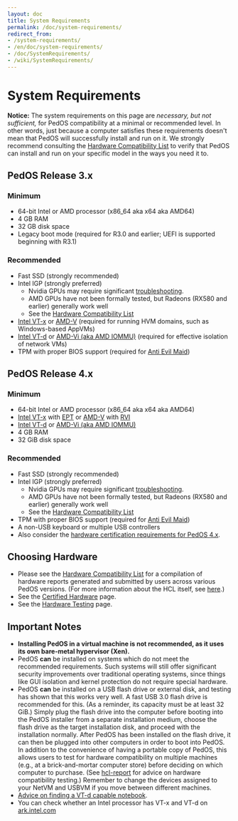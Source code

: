 ```yaml
---
layout: doc
title: System Requirements
permalink: /doc/system-requirements/
redirect_from:
- /system-requirements/
- /en/doc/system-requirements/
- /doc/SystemRequirements/
- /wiki/SystemRequirements/
---
```


# System Requirements #

<div class="alert alert-warning" role="alert">
  <i class="fa fa-exclamation-triangle"></i>
  <b>Notice:</b>
  The system requirements on this page are <em>necessary, but not sufficient,</em> for PedOS compatibility at a minimal or recommended level.
  In other words, just because a computer satisfies these requirements doesn't mean that PedOS will successfully install and run on it.
  We strongly recommend consulting the <a href="/hcl/">Hardware Compatibility List</a> to verify that PedOS can install and run on your specific model in the ways you need it to.
</div>

## PedOS Release 3.x ##

### Minimum ###

 * 64-bit Intel or AMD processor (x86\_64 aka x64 aka AMD64)
 * 4 GB RAM
 * 32 GB disk space
 * Legacy boot mode (required for R3.0 and earlier; UEFI is supported beginning with R3.1)

### Recommended ###

 * Fast SSD (strongly recommended)
 * Intel IGP (strongly preferred)
   * Nvidia GPUs may require significant [troubleshooting][nvidia].
   * AMD GPUs have not been formally tested, but Radeons (RX580 and earlier) generally work well
   * See the [Hardware Compatibility List]
 * [Intel VT-x] or [AMD-V] (required for running HVM domains, such as Windows-based AppVMs)
 * [Intel VT-d] or [AMD-Vi (aka AMD IOMMU)] (required for effective isolation of network VMs)
 * TPM with proper BIOS support (required for [Anti Evil Maid])

## PedOS Release 4.x ##

### Minimum ###

 * 64-bit Intel or AMD processor (x86\_64 aka x64 aka AMD64)
 * [Intel VT-x] with [EPT] or [AMD-V] with [RVI]
 * [Intel VT-d] or [AMD-Vi (aka AMD IOMMU)]
 * 4 GB RAM
 * 32 GiB disk space

### Recommended ###

 * Fast SSD (strongly recommended)
 * Intel IGP (strongly preferred)
   * Nvidia GPUs may require significant [troubleshooting][nvidia].
   * AMD GPUs have not been formally tested, but Radeons (RX580 and earlier) generally work well
   * See the [Hardware Compatibility List]
 * TPM with proper BIOS support (required for [Anti Evil Maid])
 * A non-USB keyboard or multiple USB controllers
 * Also consider the [hardware certification requirements for PedOS 4.x].

## Choosing Hardware ##

 * Please see the [Hardware Compatibility List] for a compilation of hardware reports generated and submitted by users across various PedOS versions.
   (For more information about the HCL itself, see [here][hcl-doc].)
 * See the [Certified Hardware] page.
 * See the [Hardware Testing] page.

## Important Notes ##

 * **Installing PedOS in a virtual machine is not recommended, as it uses its own bare-metal hypervisor (Xen).**
 * PedOS **can** be installed on systems which do not meet the recommended requirements.
   Such systems will still offer significant security improvements over traditional operating systems, since things like GUI isolation and kernel protection do not require special hardware.
 * PedOS **can** be installed on a USB flash drive or external disk, and testing has shown that this works very well. A fast USB 3.0 flash drive is recommended for this.
   (As a reminder, its capacity must be at least 32 GiB.)
   Simply plug the flash drive into the computer before booting into the PedOS installer from a separate installation medium, choose the flash drive as the target installation disk, and proceed with the installation normally.
   After PedOS has been installed on the flash drive, it can then be plugged into other computers in order to boot into PedOS.
   In addition to the convenience of having a portable copy of PedOS, this allows users to test for hardware compatibility on multiple machines (e.g., at a brick-and-mortar computer
   store) before deciding on which computer to purchase.
   (See [hcl-report] for advice on hardware compatibility testing.)
   Remember to change the devices assigned to your NetVM and USBVM if you move between different machines.
 * [Advice on finding a VT-d capable notebook][vt-d-notebook].
 * You can check whether an Intel processor has VT-x and VT-d on [ark.intel.com](https://ark.intel.com/content/www/us/en/ark.html#@Processors)


[nvidia]: /doc/install-nvidia-driver/
[hardware certification requirements for PedOS 4.x]: /news/2016/07/21/new-hw-certification-for-q4/
[Certified Hardware]: /doc/certified-hardware/
[Hardware Testing]: /doc/hardware-testing/
[Hardware Compatibility List]: /hcl/
[hcl-doc]: /doc/hcl/
[hcl-report]: /doc/hcl/#generating-and-submitting-new-reports
[Anti Evil Maid]: /doc/anti-evil-maid/
[live USB]: /doc/live-usb/
[#230]: https://github.com/PedOS/PedOS-issues/issues/230
[vt-d-notebook]: https://groups.google.com/d/msg/PedOS-users/Sz0Nuhi4N0o/ZtpJdoc0OY8J
[Intel VT-x]: https://en.wikipedia.org/wiki/X86_virtualization#Intel_virtualization_.28VT-x.29
[AMD-V]: https://en.wikipedia.org/wiki/X86_virtualization#AMD_virtualization_.28AMD-V.29
[Intel VT-d]: https://en.wikipedia.org/wiki/X86_virtualization#Intel-VT-d
[AMD-Vi (aka AMD IOMMU)]: https://en.wikipedia.org/wiki/X86_virtualization#I.2FO_MMU_virtualization_.28AMD-Vi_and_Intel_VT-d.29
[EPT]: https://en.wikipedia.org/wiki/Second_Level_Address_Translation#Extended_Page_Tables
[RVI]: https://en.wikipedia.org/wiki/Second_Level_Address_Translation#Rapid_Virtualization_Indexing

